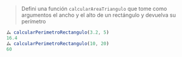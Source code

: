 > Defini una función `calcularAreaTriangulo` que tome como argumentos el ancho y el alto de un rectángulo y devuelva su perímetro
>
```javascript
ム calcularPerimetroRectangulo(3.2, 5)
16.4
ム calcularPerimetroRectangulo(10, 20)
60
```